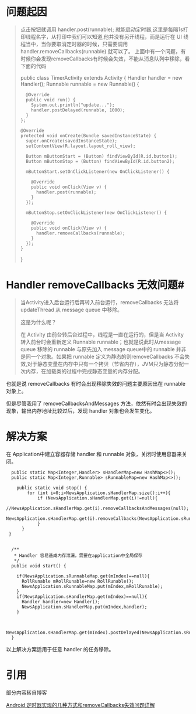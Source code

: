 #  问题起因	 #
> 点击按钮就调用 handler.post(runnable); 就能启动定时器,这里是每隔1s打印线程名字，从打印中我们可以知道,他并没有另开线程，而是运行在 UI 线程当中，当你要取消定时器的时候，只需要调用 handler.removeCallbacks(runnable) 就可以了。
> 上面中有一个问题，有时候你会发现removeCallbacks有时候会失效，不能从消息队列中移除，看下面的代码
> 
> 	public class TimerActivity extends Activity {
> 	  Handler handler = new Handler();
> 	  Runnable runnable = new Runnable() {
> 	
> 	    @Override
> 	    public void run() {
> 	      System.out.println("update...");
> 	      handler.postDelayed(runnable, 1000);
> 	    }
> 	  };
> 	
> 	  @Override
> 	  protected void onCreate(Bundle savedInstanceState) {
> 	    super.onCreate(savedInstanceState);
> 	    setContentView(R.layout.layout_roll_view);
> 	
> 	    Button mButtonStart = (Button) findViewById(R.id.button1);
> 	    Button mButtonStop = (Button) findViewById(R.id.button2);
> 	
> 	    mButtonStart.setOnClickListener(new OnClickListener() {
> 	
> 	      @Override
> 	      public void onClick(View v) {
> 	        handler.post(runnable);
> 	      }
> 	    });
> 	
> 	    mButtonStop.setOnClickListener(new OnClickListener() {
> 	
> 	      @Override
> 	      public void onClick(View v) {
> 	        handler.removeCallbacks(runnable);
> 	      }
> 	    });
> 	  }
> 	
> 	}

# Handler removeCallbacks 无效问题#
> 当Activity进入后台运行后再转入前台运行，removeCallbacks 无法将 updateThread 从 message queue 中移除。
> 
> 这是为什么呢？
> 
> 在 Activity 由前台转后台过程中，线程是一直在运行的，但是当 Activity 转入前台时会重新定义 Runnable runnable；也就是说此时从message queue 移除的 runnable 与原先加入 message queue中的 runnable 并非是同一个对象。如果把 runnable 定义为静态的则removeCallbacks 不会失效,对于静态变量在内存中只有一个拷贝（节省内存），JVM只为静态分配一次内存，在加载类的过程中完成静态变量的内存分配。

也就是说 removeCallbacks 有时会出现移除失效的问题主要原因出在 runnable 对象上。

但是尽管我用了 removeCallbacksAndMessages 方法，依然有时会出现失效的现象，输出内存地址比较过后，发现 handler 对象也会发生变化。

# 解决方案 #
在 Application中建立容器存储 handler 和 runnable 对象，关闭时使用容器来关闭。

	  public static Map<Integer,Handler> sHandlerMap=new HashMap<>();
  	  public static Map<Integer,Runnable> sRunnableMap=new HashMap<>();

	    public static void stop() {
    		for (int i=0;i<NewsApplication.sHandlerMap.size();i++){
      			if (NewsApplication.sHandlerMap.get(i)!=null){
        			//NewsApplication.sHandlerMap.get(i).removeCallbacksAndMessages(null);
        			NewsApplication.sHandlerMap.get(i).removeCallbacks(NewsApplication.sRunnableMap.get(i));
     	 		}
  		  }
 	 }


	  /**
	   * Handler 容易造成内存泄漏，需要在application中全局保存
	   */
 	  public void start() {
	
	    if(NewsApplication.sRunnableMap.get(mIndex)==null){
	      RollRunable mRollRunable=new RollRunable();
	      NewsApplication.sRunnableMap.put(mIndex,mRollRunable);
	    }
	    if(NewsApplication.sHandlerMap.get(mIndex)==null){
	      Handler handler=new Handler();
	      NewsApplication.sHandlerMap.put(mIndex,handler);
	    }
	
	
	    NewsApplication.sHandlerMap.get(mIndex).postDelayed(NewsApplication.sRunnableMap.get(mIndex),2000);
	  }

以上解决方案适用于任意 handler 的任务移除。


# 引用 #
部分内容转自博客 

[Android 定时器实现的几种方式和removeCallbacks失效问题详解](http://blog.csdn.net/xiaanming/article/details/9011193 )